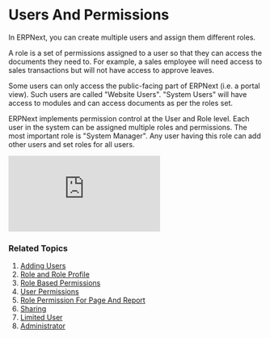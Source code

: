 <!-- add-breadcrumbs -->
# Users And Permissions

In ERPNext, you can create multiple users and assign them different roles.

A role is a set of permissions assigned to a user so that they can access the documents they need to. For example, a sales employee will need access to sales transactions but will not have access to approve leaves.

Some users can only access the public-facing part of ERPNext (i.e. a portal view). Such users are called "Website Users". "System Users" will have access to modules and can access documents as per the roles set.

ERPNext implements permission control at the User and Role level. Each user in the system can be assigned multiple roles and permissions. The most important role is "System Manager". Any user having this role can add other users and set roles for all users.

<div>
    <div class='embed-container'>
        <iframe src='https://www.youtube.com/embed//8Slw1hsTmUI' frameborder='0' allowfullscreen>
        </iframe>
    </div>
</div>

### Related Topics

1. [Adding Users](/docs/v12/user/manual/en/setting-up/users-and-permissions/adding-users)
1. [Role and Role Profile](/docs/v12/user/manual/en/setting-up/users-and-permissions/role-and-role-profile)
1. [Role Based Permissions](/docs/v12/user/manual/en/setting-up/users-and-permissions/role-based-permissions)
1. [User Permissions](/docs/v12/user/manual/en/setting-up/users-and-permissions/user-permissions)
1. [Role Permission For Page And Report](/docs/v12/user/manual/en/setting-up/users-and-permissions/role-permission-for-page-and-report)
1. [Sharing](/docs/v12/user/manual/en/setting-up/users-and-permissions/sharing)
1. [Limited User](/docs/v12/user/manual/en/setting-up/users-and-permissions/limited-user)
1. [Administrator](/docs/v12/user/manual/en/setting-up/users-and-permissions/administrator)
